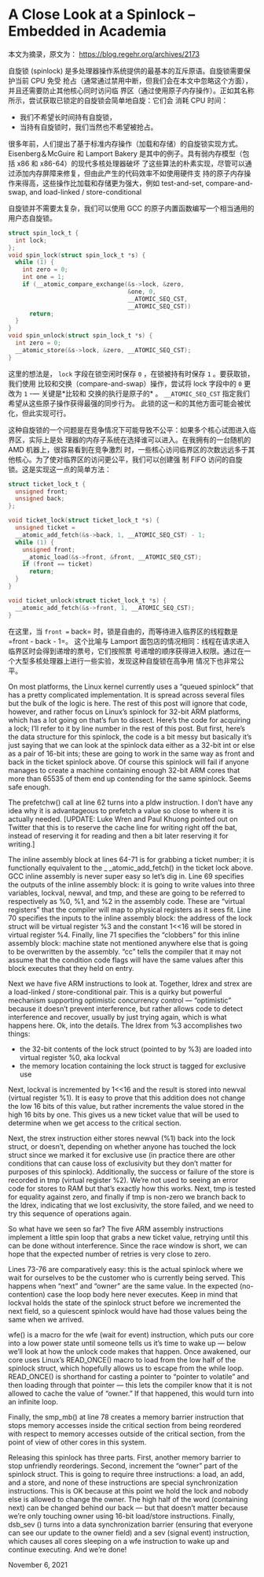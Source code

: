 # A Close Look at a Spinlock – Embedded in Academia


本文为摘录，原文为： https://blog.regehr.org/archives/2173

自旋锁 (spinlock) 是多处理器操作系统提供的最基本的互斥原语。自旋锁需要保护当前 CPU 免受
抢占（通常通过禁用中断，但我们会在本文中忽略这个方面），并且还需要防止其他核心同时访问临
界区（通过使用原子内存操作）。正如其名称所示，尝试获取已锁定的自旋锁会简单地自旋：它们会
消耗 CPU 时间：

-   我们不希望长时间持有自旋锁，
-   当持有自旋锁时，我们当然也不希望被抢占。

很多年前，人们提出了基于标准内存操作（加载和存储）的自旋锁实现方式。Eisenberg＆McGuire
和 Lamport Bakery 是其中的例子。具有弱内存模型（包括 x86 和 x86-64）的现代多核处理器破坏
了这些算法的朴素实现，尽管可以通过添加内存屏障来修复，但由此产生的代码效率不如使用硬件支
持的原子内存操作来得高，这些操作比加载和存储更为强大，例如 test-and-set, compare-and-swap, and load-linked / store-conditional

自旋锁并不需要太复杂，我们可以使用 GCC 的原子内置函数编写一个相当通用的用户态自旋锁。

```c
struct spin_lock_t {
  int lock;
};
void spin_lock(struct spin_lock_t *s) {
  while (1) {
    int zero = 0;
    int one = 1;
    if (__atomic_compare_exchange(&s->lock, &zero,
                                  &one, 0,
                                  __ATOMIC_SEQ_CST,
                                  __ATOMIC_SEQ_CST))
      return;
  }
}
void spin_unlock(struct spin_lock_t *s) {
  int zero = 0;
  __atomic_store(&s->lock, &zero, __ATOMIC_SEQ_CST);
}
```

这里的想法是， `lock` 字段在锁空闲时保存 `0` ，在锁被持有时保存 `1` 。要获取锁，我们使用
比较和交换（compare-and-swap）操作，尝试将 lock 字段中的 `0` 更改为 `1` -— 关键是\*比较和
交换的执行是原子的\* 。 `__ATOMIC_SEQ_CST` 指定我们希望从这些原子操作获得最强的同步行为。
此锁的这一和的其他方面可能会被优化，但此实现可行。

这种自旋锁的一个问题是在竞争情况下可能导致不公平：如果多个核心试图进入临界区，实际上是处
理器的内存子系统在选择谁可以进入。在我拥有的一台随机的 AMD 机器上，很容易看到在竞争激烈
时，一些核心访问临界区的次数远远多于其他核心。为了使对临界区的访问更公平，我们可以创建强
制 FIFO 访问的自旋锁。这是实现这一点的简单方法：

```c
struct ticket_lock_t {
  unsigned front;
  unsigned back;
};

void ticket_lock(struct ticket_lock_t *s) {
  unsigned ticket =
  __atomic_add_fetch(&s->back, 1, __ATOMIC_SEQ_CST) - 1;
  while (1) {
    unsigned front;
    __atomic_load(&s->front, &front, __ATOMIC_SEQ_CST);
    if (front == ticket)
      return;
  }
}

void ticket_unlock(struct ticket_lock_t *s) {
  __atomic_add_fetch(&s->front, 1, __ATOMIC_SEQ_CST);
}
```

在这里，当 `front =` back= 时，锁是自由的，而等待进入临界区的线程数是 =front - back - 1=。
这个比喻与 Lamport 面包店的情况相同：线程在请求进入临界区时会得到递增的票号，它们按照票
号递增的顺序获得进入权限。通过在一个大型多核处理器上进行一些实验，发现这种自旋锁在高争用
情况下也非常公平。

On most platforms, the Linux kernel currently uses a “queued spinlock” that has a pretty complicated implementation. It
is spread across several files but the bulk of the logic is here. The rest of this post will ignore that code, however,
and rather focus on Linux’s spinlock for 32-bit ARM platforms, which has a lot going on that’s fun to dissect. Here’s
the code for acquiring a lock; I’ll refer to it by line number in the rest of this post. But first, here’s the data
structure for this spinlock, the code is a bit messy but basically it’s just saying that we can look at the spinlock
data either as a 32-bit int or else as a pair of 16-bit ints; these are going to work in the same way as front and back
in the ticket spinlock above. Of course this spinlock will fail if anyone manages to create a machine containing enough
32-bit ARM cores that more than 65535 of them end up contending for the same spinlock. Seems safe enough.

The prefetchw() call at line 62 turns into a pldw instruction. I don’t have any idea why it is advantageous to prefetch
a value so close to where it is actually needed. [UPDATE: Luke Wren and Paul Khuong pointed out on Twitter that this is
to reserve the cache line for writing right off the bat, instead of reserving it for reading and then a bit later
reserving it for writing.]

The inline assembly block at lines 64-71 is for grabbing a ticket number; it is functionally equivalent to the _
\_atomic_add_fetch() in the ticket lock above. GCC inline assembly is never super easy so let’s dig in. Line 69 specifies
the outputs of the inline assembly block: it is going to write values into three variables, lockval, newval, and tmp,
and these are going to be referred to respectively as %0, %1, and %2 in the assembly code. These are “virtual registers”
that the compiler will map to physical registers as it sees fit. Line 70 specifies the inputs to the inline assembly
block: the address of the lock struct will be virtual register %3 and the constant 1&lt;&lt;16 will be stored in virtual
register %4. Finally, line 71 specifies the “clobbers” for this inline assembly block: machine state not mentioned
anywhere else that is going to be overwritten by the assembly. “cc” tells the compiler that it may not assume that the
condition code flags will have the same values after this block executes that they held on entry.

Next we have five ARM instructions to look at. Together, ldrex and strex are a load-linked / store-conditional pair.
This is a quirky but powerful mechanism supporting optimistic concurrency control — “optimistic” because it doesn’t
prevent interference, but rather allows code to detect interference and recover, usually by just trying again, which is
what happens here. Ok, into the details. The ldrex from %3 accomplishes two things:

-   the 32-bit contents of the lock struct (pointed to by %3) are loaded into virtual register %0, aka lockval
-   the memory location containing the lock struct is tagged for exclusive use

Next, lockval is incremented by 1&lt;&lt;16 and the result is stored into newval (virtual register %1). It is easy to prove
that this addition does not change the low 16 bits of this value, but rather increments the value stored in the high 16
bits by one. This gives us a new ticket value that will be used to determine when we get access to the critical section.

Next, the strex instruction either stores newval (%1) back into the lock struct, or doesn’t, depending on whether anyone
has touched the lock struct since we marked it for exclusive use (in practice there are other conditions that can cause
loss of exclusivity but they don’t matter for purposes of this spinlock). Additionally, the success or failure of the
store is recorded in tmp (virtual register %2). We’re not used to seeing an error code for stores to RAM but that’s
exactly how this works. Next, tmp is tested for equality against zero, and finally if tmp is non-zero we branch back to
the ldrex, indicating that we lost exclusivity, the store failed, and we need to try this sequence of operations again.

So what have we seen so far? The five ARM assembly instructions implement a little spin loop that grabs a new ticket
value, retrying until this can be done without interference. Since the race window is short, we can hope that the
expected number of retries is very close to zero.

Lines 73-76 are comparatively easy: this is the actual spinlock where we wait for ourselves to be the customer who is
currently being served. This happens when “next” and “owner” are the same value. In the expected (no-contention) case
the loop body here never executes. Keep in mind that lockval holds the state of the spinlock struct before we
incremented the next field, so a quiescent spinlock would have had those values being the same when we arrived.

wfe() is a macro for the wfe (wait for event) instruction, which puts our core into a low power state until someone
tells us it’s time to wake up — below we’ll look at how the unlock code makes that happen. Once awakened, our core uses
Linux’s READ_ONCE() macro to load from the low half of the spinlock struct, which hopefully allows us to escape from the
while loop. READ_ONCE() is shorthand for casting a pointer to “pointer to volatile” and then loading through that
pointer — this lets the compiler know that it is not allowed to cache the value of “owner.” If that happened, this would
turn into an infinite loop.

Finally, the smp_mb() at line 78 creates a memory barrier instruction that stops memory accesses inside the critical
section from being reordered with respect to memory accesses outside of the critical section, from the point of view of
other cores in this system.

Releasing this spinlock has three parts. First, another memory barrier to stop unfriendly reorderings. Second, increment
the “owner” part of the spinlock struct. This is going to require three instructions: a load, an add, and a store, and
none of these instructions are special synchronization instructions. This is OK because at this point we hold the lock
and nobody else is allowed to change the owner. The high half of the word (containing next) can be changed behind our
back — but that doesn’t matter because we’re only touching owner using 16-bit load/store instructions. Finally, dsb_sev
() turns into a data synchronization barrier (ensuring that everyone can see our update to the owner field) and a sev
(signal event) instruction, which causes all cores sleeping on a wfe instruction to wake up and continue executing. And
we’re done!

November 6, 2021

